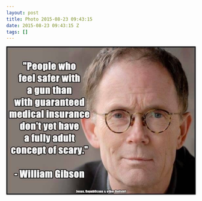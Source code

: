 ```yaml
---
layout: post
title: Photo 2015-08-23 09:43:15
date: 2015-08-23 09:43:15 Z
tags: []
---
```

![](/media/2015/08/127382397994.jpg)
